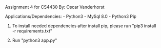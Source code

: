 Assignment 4 for CS4430
By: Oscar Vanderhorst

Applications/Dependencies:
	- Python3
	- MySql 8.0
	- Python3 Pip

1) To install needed dependencies after install pip, please run "pip3 install -r requirements.txt"

2) Run "python3 app.py"
